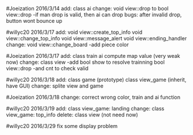 #Joeization 2016/3/14
    add:
        class ai
    change:
        void view::drop to bool view::drop
            -if man drop is valid, then ai can drop
    bugs:
        after invalid drop, button wont bounce up

#willyc20 2016/3/17
    add:
        void view::create_top_info
        void view::change_top_info
        void view::message_alert
        void view::ending_handler
    change:
        void view::change_board
            -add piece color

#Joeization 2016/3/17
    add:
        class train
        ai compute map value (very weak now)
    change:
        class view
            -add bool show to resolve trainning
        bool view::drop
            -and cnt to check valid

#willyc20 2016/3/18
    add:
        class game (prototype)
        class view_game (inherit, have GUI)
    change:
        splite view and game

#Joeization 2016/3/18
    change:
        correct wrong color, train and ai function

#willyc20 2016/3/19
    add:
      class view_game: landing
    change:
      class view_game: top_info
    delete:
      class view (not need now)

#willyc20 2016/3/29
    fix some display problem
